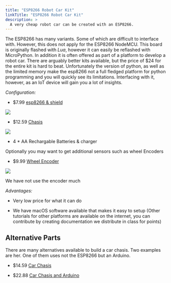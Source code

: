 ```yaml
---
title: "ESP8266 Robot Car Kit"
linkTitle: "ESP8266 Robot Car Kit"
description: >
  A very cheap robot car can be created with an ESP8266.
---
```


The ESP8266 has many variants. Some of which are difficult to interface
with. However, this does not apply for the ESP8266 NodeMCU. This board
is originally flashed with *Lua*, however it can easily be reflashed
with MicroPython. In addition it is often offered as part of a platform
to develop a robot car. There are arguably better kits available, but
the price of \$24 for the entire kit is hard to beat. Unfortunately the
version of python, as well as the limited memory make the esp8266 not a
full fledged platform for python programming and you will quickly see
its limitations. Interfacing with it, however, as an IoT device will
gain you a lot of insights.

*Configuration:*

-   \$7.99  [esp8266 &
    shield](https://www.amazon.com/ESP8266-Development-NodeMCU-CP2102-Shield/dp/B075VMNLZR/ref=sr_1_3?dchild=1&keywords=esp8266+motor+shield&qid=1600101846&sr=8-3)

  ![](https://images-na.ssl-images-amazon.com/images/I/71aUsnAhjeL._AC_UL115_.jpg)

-   \$12.59
    [Chasis](https://www.amazon.com/Emgreat-Chassis-Encoder-wheels-Battery/dp/B00GLO5SMY/ref=pd_rhf_se_s_cp_10?_encoding=UTF8&pd_rd_i=B00GLO5SMY&pd_rd_r=77XYGK6BE54FGDTGQ0AC&pd_rd_w=FNQFl&pd_rd_wg=wKMdb&psc=1&refRID=77XYGK6BE54FGDTGQ0AC)

  ![](https://images-na.ssl-images-amazon.com/images/I/71T352IJKnL._AC_UL160_SR160,160_.jpg)

-   4 \* AA Rechargable Batteries & charger

Optionally you may want to get additional sensors such as wheel Encoders

-  \$9.99 [Wheel Encoder](https://www.amazon.com/Wheel-Encoder-Kit-Robot-Car/dp/B00NPWGEIM/ref=sr_1_4?s=toys-and-games&ie=UTF8&qid=1499254488&sr=1-4&keywords=speed+sensor+robot+car+wheel)

  ![](https://images-na.ssl-images-amazon.com/images/I/61p8uKwL%2BJL._AC_UL320_SR320,320_.jpg)

We have not use the encoder much

*Advantages:*

-   Very low price for what it can do

-   We have macOS software available that makes it easy to setup (Other
    tutorials for other platforms are available on the internet, you can
    contribute by creating documentation we distribute in class for
    points)

## Alternative Parts

There are many alternatives available to build a car chasis. Two examples are her. One of them uses not the ESP8266 but an Arduino.

-   \$14.59 [Car Chasis](https://www.amazon.com/Ardokit-Chassis-Encoder-Battery-Arduino/dp/B00K5OWHXO/ref=sr_1_3?s=electronics&ie=UTF8&qid=1499251712&sr=1-3&keywords=robot+car)

-   \$22.88 [Car Chasis and Arduino](https://www.amazon.com/VKmaker-Avoidance-tracking-Chassis-Ultrasonic/dp/B01CXVA6IO/ref=sr_1_6?s=electronics&ie=UTF8&qid=1499251770&sr=1-6&keywords=robot+car)

